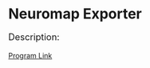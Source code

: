 # Neuromap Exporter

<p style = "font-size:18px">
Description:
</p>

<p style = "font-size:16px">

</p>

<a href = "https://github.com/JDPRi/NeuroMap-Exporter/blob/master/NM_Exporter_0.1.py"> 
Program Link</a>
